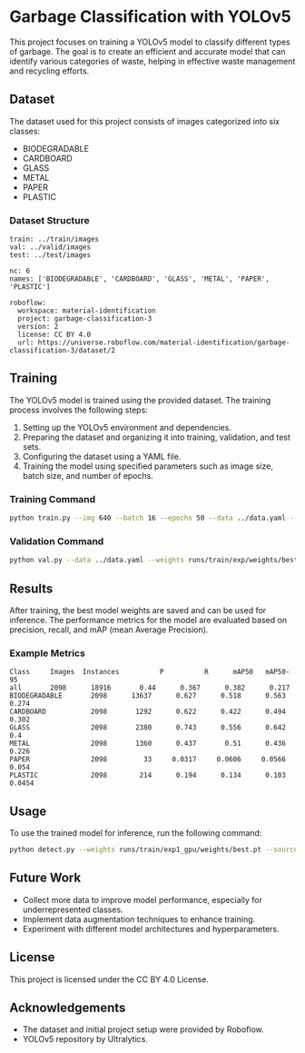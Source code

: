 # Garbage Classification with YOLOv5

This project focuses on training a YOLOv5 model to classify different types of garbage. The goal is to create an efficient and accurate model that can identify various categories of waste, helping in effective waste management and recycling efforts.

## Dataset

The dataset used for this project consists of images categorized into six classes:
- BIODEGRADABLE
- CARDBOARD
- GLASS
- METAL
- PAPER
- PLASTIC

### Dataset Structure

```
train: ../train/images
val: ../valid/images
test: ../test/images

nc: 6
names: ['BIODEGRADABLE', 'CARDBOARD', 'GLASS', 'METAL', 'PAPER', 'PLASTIC']

roboflow:
  workspace: material-identification
  project: garbage-classification-3
  version: 2
  license: CC BY 4.0
  url: https://universe.roboflow.com/material-identification/garbage-classification-3/dataset/2
```

## Training

The YOLOv5 model is trained using the provided dataset. The training process involves the following steps:
1. Setting up the YOLOv5 environment and dependencies.
2. Preparing the dataset and organizing it into training, validation, and test sets.
3. Configuring the dataset using a YAML file.
4. Training the model using specified parameters such as image size, batch size, and number of epochs.

### Training Command

```bash
python train.py --img 640 --batch 16 --epochs 50 --data ../data.yaml --weights yolov5s.pt
```

### Validation Command

```bash
python val.py --data ../data.yaml --weights runs/train/exp/weights/best.pt --img 640
```

## Results

After training, the best model weights are saved and can be used for inference. The performance metrics for the model are evaluated based on precision, recall, and mAP (mean Average Precision).

### Example Metrics

```
Class     Images  Instances          P          R      mAP50   mAP50-95
all       2098      18916       0.44      0.367      0.382      0.217
BIODEGRADABLE       2098      13637      0.627      0.518      0.563      0.274
CARDBOARD           2098       1292      0.622      0.422      0.494      0.302
GLASS               2098       2380      0.743      0.556      0.642        0.4
METAL               2098       1360      0.437       0.51      0.436      0.226
PAPER               2098         33     0.0317     0.0606     0.0566      0.054
PLASTIC             2098        214      0.194      0.134      0.103     0.0454
```

## Usage

To use the trained model for inference, run the following command:

```bash
python detect.py --weights runs/train/exp1_gpu/weights/best.pt --source your_test_images_folder
```

## Future Work

- Collect more data to improve model performance, especially for underrepresented classes.
- Implement data augmentation techniques to enhance training.
- Experiment with different model architectures and hyperparameters.

## License

This project is licensed under the CC BY 4.0 License.

## Acknowledgements

- The dataset and initial project setup were provided by Roboflow.
- YOLOv5 repository by Ultralytics.
